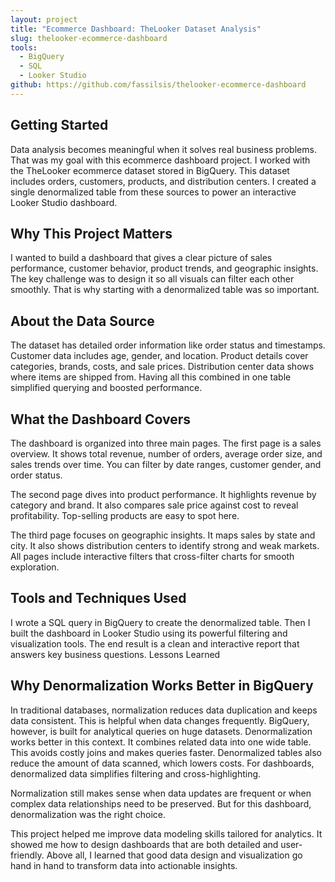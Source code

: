 ```yaml
---
layout: project
title: "Ecommerce Dashboard: TheLooker Dataset Analysis"
slug: thelooker-ecommerce-dashboard
tools:
  - BigQuery
  - SQL
  - Looker Studio
github: https://github.com/fassilsis/thelooker-ecommerce-dashboard
---
```


## Getting Started 

Data analysis becomes meaningful when it solves real business problems. That was my goal with this ecommerce dashboard project. I worked with the TheLooker ecommerce dataset stored in BigQuery. This dataset includes orders, customers, products, and distribution centers. I created a single denormalized table from these sources to power an interactive Looker Studio dashboard.

## Why This Project Matters

I wanted to build a dashboard that gives a clear picture of sales performance, customer behavior, product trends, and geographic insights. The key challenge was to design it so all visuals can filter each other smoothly. That is why starting with a denormalized table was so important.

## About the Data Source

The dataset has detailed order information like order status and timestamps. Customer data includes age, gender, and location. Product details cover categories, brands, costs, and sale prices. Distribution center data shows where items are shipped from. Having all this combined in one table simplified querying and boosted performance.

## What the Dashboard Covers

The dashboard is organized into three main pages. The first page is a sales overview. It shows total revenue, number of orders, average order size, and sales trends over time. You can filter by date ranges, customer gender, and order status.

The second page dives into product performance. It highlights revenue by category and brand. It also compares sale price against cost to reveal profitability. Top-selling products are easy to spot here.

The third page focuses on geographic insights. It maps sales by state and city. It also shows distribution centers to identify strong and weak markets. All pages include interactive filters that cross-filter charts for smooth exploration.

## Tools and Techniques Used

I wrote a SQL query in BigQuery to create the denormalized table. Then I built the dashboard in Looker Studio using its powerful filtering and visualization tools. The end result is a clean and interactive report that answers key business questions.
Lessons Learned

## Why Denormalization Works Better in BigQuery

In traditional databases, normalization reduces data duplication and keeps data consistent. This is helpful when data changes frequently. BigQuery, however, is built for analytical queries on huge datasets. Denormalization works better in this context. It combines related data into one wide table. This avoids costly joins and makes queries faster. Denormalized tables also reduce the amount of data scanned, which lowers costs. For dashboards, denormalized data simplifies filtering and cross-highlighting.

Normalization still makes sense when data updates are frequent or when complex data relationships need to be preserved. But for this dashboard, denormalization was the right choice.

This project helped me improve data modeling skills tailored for analytics. It showed me how to design dashboards that are both detailed and user-friendly. Above all, I learned that good data design and visualization go hand in hand to transform data into actionable insights.
